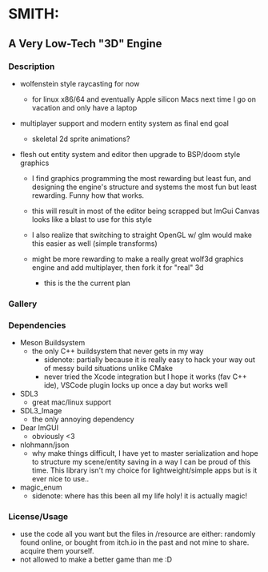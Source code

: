 # SMITH: 
## A Very Low-Tech "3D" Engine 

### Description
- wolfenstein style raycasting for now
    - for linux x86/64 and eventually Apple silicon Macs next time I go on vacation and only have a laptop
- multiplayer support and modern entity system as final end goal
    - skeletal 2d sprite animations? 
- flesh out entity system and editor then upgrade to BSP/doom style graphics
    
    - I find graphics programming the most rewarding but least fun, and designing the engine's structure and systems the most fun but least rewarding. Funny how that works. 
    
    - this will result in most of the editor being scrapped but ImGui Canvas looks like a blast to use for this style
    - I also realize that switching to straight OpenGL w/ glm would make this easier as well (simple transforms)
    - might be more rewarding to make a really great wolf3d graphics engine and add multiplayer, then fork it for "real" 3d
        - this is the the current plan

### Gallery



### Dependencies
- Meson Buildsystem
    - the only C++ buildsystem that never gets in my way 
        - sidenote: partially because it is really easy to hack your way out of messy build situations unlike CMake
        - never tried the Xcode integration but I hope it works (fav C++ ide), VSCode plugin locks up once a day but works well 
- SDL3
    - great mac/linux support 
- SDL3_Image
    -  the only annoying dependency 
- Dear ImGUI
    - obviously <3
- nlohmann/json 
    - why make things difficult, I have yet to master serialization and hope to structure my scene/entity saving in a way I can be proud of this time. This library isn't my choice for lightweight/simple apps but is it ever nice to use.. 
- magic_enum 
    - sidenote: where has this been all my life holy! it is actually magic!

### License/Usage
- use the code all you want but the files in /resource are either: randomly found online, or bought from itch.io in the past and not mine to share. acquire them yourself. 
- not allowed to make a better game than me :D 
